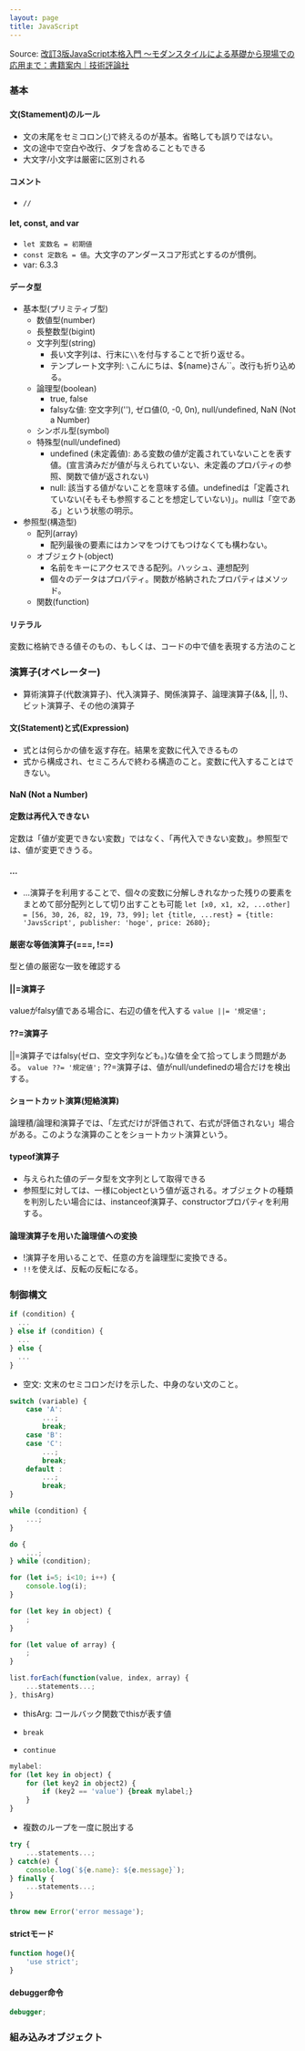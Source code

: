 ```yaml
---
layout: page
title: JavaScript
---
```


Source: [改訂3版JavaScript本格入門 ～モダンスタイルによる基礎から現場での応用まで：書籍案内｜技術評論社](https://gihyo.jp/book/2023/978-4-297-13288-0)

### 基本
#### 文(Stamement)のルール
* 文の末尾をセミコロン(;)で終えるのが基本。省略しても誤りではない。
* 文の途中で空白や改行、タブを含めることもできる
* 大文字/小文字は厳密に区別される

#### コメント
* `//`

#### let, const, and var
* `let 変数名 = 初期値`
* `const 定数名 = 値`。大文字のアンダースコア形式とするのが慣例。
* var: 6.3.3

#### データ型
* 基本型(プリミティブ型)
  * 数値型(number)
  * 長整数型(bigint)
  * 文字列型(string)
    * 長い文字列は、行末に`\\`を付与することで折り返せる。
    * テンプレート文字列: `\`こんにちは、${name}さん\``。改行も折り込める。
  * 論理型(boolean)
    * true, false
    * falsyな値: 空文字列(''), ゼロ値(0, -0, 0n), null/undefined, NaN (Not a Number)
  * シンボル型(symbol)
  * 特殊型(null/undefined)
    * undefined (未定義値): ある変数の値が定義されていないことを表す値。(宣言済みだが値が与えられていない、未定義のプロパティの参照、関数で値が返されない)
    * null: 該当する値がないことを意味する値。undefinedは「定義されていない(そもそも参照することを想定していない)」。nullは「空である」という状態の明示。
* 参照型(構造型)
  * 配列(array)
    * 配列最後の要素にはカンマをつけてもつけなくても構わない。
  * オブジェクト(object)
    * 名前をキーにアクセスできる配列。ハッシュ、連想配列
    * 個々のデータはプロパティ。関数が格納されたプロパティはメソッド。
  * 関数(function)

#### リテラル
変数に格納できる値そのもの、もしくは、コードの中で値を表現する方法のこと


### 演算子(オペレーター)
* 算術演算子(代数演算子)、代入演算子、関係演算子、論理演算子(&&, ||, !)、ビット演算子、その他の演算子

#### 文(Statement)と式(Expression)
* 式とは何らかの値を返す存在。結果を変数に代入できるもの
* 式から構成され、セミころんで終わる構造のこと。変数に代入することはできない。

#### NaN (Not a Number)

#### 定数は再代入できない
定数は「値が変更できない変数」ではなく、「再代入できない変数」。参照型では、値が変更できうる。

#### ...
* ...演算子を利用することで、個々の変数に分解しきれなかった残りの要素をまとめて部分配列として切り出すことも可能
```let [x0, x1, x2, ...other] = [56, 30, 26, 82, 19, 73, 99];```
```let {title, ...rest} = {title: 'JavsScript', publisher: 'hoge', price: 2680};```

#### 厳密な等価演算子(===, !==)
型と値の厳密な一致を確認する

#### ||=演算子
valueがfalsy値である場合に、右辺の値を代入する
```value ||= '規定値';```

#### ??=演算子
||=演算子ではfalsy(ゼロ、空文字列なども。)な値を全て拾ってしまう問題がある。
```value ??= '規定値';```
??=演算子は、値がnull/undefinedの場合だけを検出する。

#### ショートカット演算(短絡演算)
論理積/論理和演算子では、「左式だけが評価されて、右式が評価されない」場合がある。このような演算のことをショートカット演算という。

#### typeof演算子
* 与えられた値のデータ型を文字列として取得できる
* 参照型に対しては、一様にobjectという値が返される。オブジェクトの種類を判別したい場合には、instanceof演算子、constructorプロパティを利用する。

#### 論理演算子を用いた論理値への変換
* !演算子を用いることで、任意の方を論理型に変換できる。
* `!!`を使えば、反転の反転になる。

### 制御構文
```javascript
if (condition) {
  ...
} else if (condition) {
  ...
} else {
  ...
}
```
* 空文: 文末のセミコロンだけを示した、中身のない文のこと。

```javascript
switch (variable) {
    case 'A':
        ...;
        break;
    case 'B':
    case 'C':
        ...;
        break;
    default :
        ...;
        break;
}
```

```javascript
while (condition) {
    ...;
}
```

```javascript
do {
    ...;
} while (condition);
```

```javascript
for (let i=5; i<10; i++) {
    console.log(i);
} 
```

```javascript
for (let key in object) {
    ;
} 
```

```javascript
for (let value of array) {
    ;
} 
```

```javascript
list.forEach(function(value, index, array) {
    ...statements...;
}, thisArg)
```
* thisArg: コールバック関数でthisが表す値



* ```break```
* ```continue```

```javascript
mylabel:
for (let key in object) {
    for (let key2 in object2) {
        if (key2 == 'value') {break mylabel;}
    }
} 
```
* 複数のループを一度に脱出する

```javascript
try {
    ...statements...;
} catch(e) {
    console.log(`${e.name}: ${e.message}`);
} finally {
    ...statements...;
}
```

```javascript
throw new Error('error message');
```

#### strictモード
```javascript
function hoge(){
    'use strict';
}
```

#### debugger命令
```javascript
debugger;
```

### 組み込みオブジェクト


